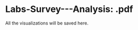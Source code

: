 Labs-Survey---Analysis: .pdf
===============================

All the visualizations will be saved here.
